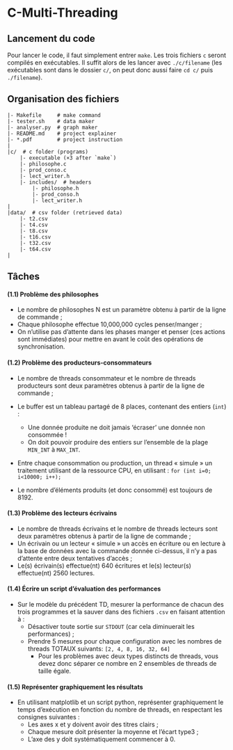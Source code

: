 # C-Multi-Threading

## Lancement du code
Pour lancer le code, il faut simplement entrer `make`. Les trois fichiers `c` seront compilés en exécutables. Il suffit alors de les lancer avec `./c/filename` (les exécutables sont dans le dossier `c/`, on peut donc aussi faire `cd c/` puis `./filename`). 

## Organisation des fichiers
```
|- Makefile     # make command
|- tester.sh    # data maker
|- analyser.py  # graph maker
|- README.md    # project explainer
|- *.pdf        # project instruction
|
|c/  # c folder (programs)
    |- executable (×3 after `make`)
    |- philosophe.c
    |- prod_conso.c
    |- lect_writer.h
    |- includes/  # headers
        |- philosophe.h
        |- prod_conso.h
        |- lect_writer.h
| 
|data/  # csv folder (retrieved data)
    |- t2.csv
    |- t4.csv
    |- t8.csv
    |- t16.csv
    |- t32.csv
    |- t64.csv
|
```


## Tâches
#### (1.1) Problème des philosophes
- Le nombre de philosophes N est un paramètre obtenu à partir de la ligne de commande ;
- Chaque philosophe effectue 10,000,000 cycles penser/manger ;
- On n’utilise pas d’attente dans les phases manger et penser (ces actions sont immédiates) pour mettre en avant le coût des opérations de synchronisation.

#### (1.2) Problème des producteurs-consommateurs
- Le nombre de threads consommateur et le nombre de threads producteurs sont deux paramètres obtenus à partir de la ligne de commande ;

- Le buffer est un tableau partagé de 8 places, contenant des entiers (`int`) : 
    - Une donnée produite ne doit jamais ‘écraser’ une donnée non consommée !
    - On doit pouvoir produire des entiers sur l’ensemble de la plage `MIN_INT` à `MAX_INT`.

- Entre chaque consommation ou production, un thread « simule » un traitement utilisant de la ressource CPU, en utilisant : `for (int i=0; i<10000; i++);`
- Le nombre d’éléments produits (et donc consommé) est toujours de 8192.

#### (1.3) Problème des lecteurs écrivains
- Le nombre de threads écrivains et le nombre de threads lecteurs sont deux paramètres obtenus à partir de la ligne de commande ;
- Un écrivain ou un lecteur « simule » un accès en écriture ou en lecture à la base de données avec la commande donnée ci-dessus, il n’y a pas d’attente entre deux tentatives d’accès ;
- Le(s) écrivain(s) effectue(nt) 640 écritures et le(s) lecteur(s) effectue(nt) 2560 lectures.

#### (1.4) Écrire un script d’évaluation des performances
- Sur le modèle du précédent TD, mesurer la performance de chacun des trois programmes et la sauver dans des fichiers `.csv` en faisant attention à :
    - Désactiver toute sortie sur `STDOUT` (car cela diminuerait les performances) ;
    - Prendre 5 mesures pour chaque configuration avec les nombres de threads TOTAUX suivants: `[2, 4, 8, 16, 32, 64]`
        - Pour les problèmes avec deux types distincts de threads, vous devez donc séparer ce nombre en 2 ensembles de threads de taille égale.


#### (1.5) Représenter graphiquement les résultats

- En utilisant matplotlib et un script python, représenter graphiquement le temps d’exécution en fonction du nombre de threads, en respectant les consignes suivantes :
    - Les axes x et y doivent avoir des titres clairs ;
    - Chaque mesure doit présenter la moyenne et l’écart type3 ;
    - L’axe des y doit systématiquement commencer à 0.

